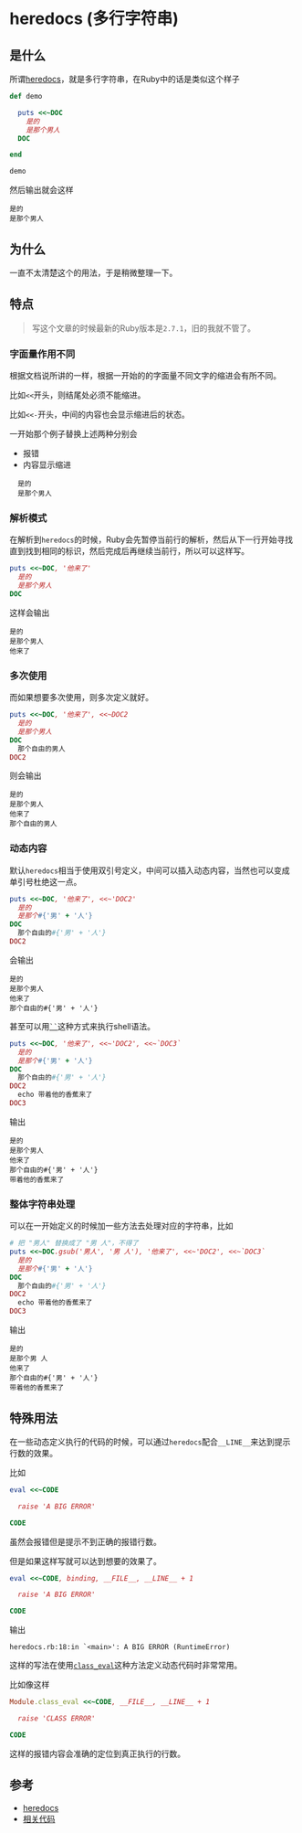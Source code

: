 # heredocs (多行字符串)

## 是什么

所谓[heredocs](https://ruby-doc.org/core-2.7.1/doc/syntax/literals_rdoc.html#label-Here+Documents+-28heredocs-29)，就是多行字符串，在Ruby中的话是类似这个样子

```ruby
def demo

  puts <<~DOC
    是的
    是那个男人
  DOC

end

demo
```

然后输出就会这样

```
是的
是那个男人
```

## 为什么

一直不太清楚这个的用法，于是稍微整理一下。

## 特点

> 写这个文章的时候最新的Ruby版本是`2.7.1`，旧的我就不管了。

### 字面量作用不同

根据文档说所讲的一样，根据一开始的的字面量不同文字的缩进会有所不同。

比如`<<`开头，则结尾处必须不能缩进。

比如`<<-`开头，中间的内容也会显示缩进后的状态。

一开始那个例子替换上述两种分别会
- 报错
- 内容显示缩进

```
  是的
  是那个男人
```

### 解析模式

在解析到`heredocs`的时候，Ruby会先暂停当前行的解析，然后从下一行开始寻找直到找到相同的标识，然后完成后再继续当前行，所以可以这样写。

```ruby
puts <<~DOC, '他来了'
  是的
  是那个男人
DOC
```

这样会输出

```
是的
是那个男人
他来了
```

### 多次使用

而如果想要多次使用，则多次定义就好。

```ruby
puts <<~DOC, '他来了', <<~DOC2
  是的
  是那个男人
DOC
  那个自由的男人
DOC2
```

则会输出

```
是的
是那个男人
他来了
那个自由的男人
```

### 动态内容

默认`heredocs`相当于使用双引号定义，中间可以插入动态内容，当然也可以变成单引号杜绝这一点。

```ruby
puts <<~DOC, '他来了', <<~'DOC2'
  是的
  是那个#{'男' + '人'}
DOC
  那个自由的#{'男' + '人'}
DOC2
```

会输出

```
是的
是那个男人
他来了
那个自由的#{'男' + '人'}
```

甚至可以用[` `` `](https://ruby-doc.org/core-2.7.1/Kernel.html#method-i-60)这种方式来执行shell语法。

```ruby
puts <<~DOC, '他来了', <<~'DOC2', <<~`DOC3`
  是的
  是那个#{'男' + '人'}
DOC
  那个自由的#{'男' + '人'}
DOC2
  echo 带着他的香蕉来了
DOC3
```

输出

```
是的
是那个男人
他来了
那个自由的#{'男' + '人'}
带着他的香蕉来了
```

### 整体字符串处理

可以在一开始定义的时候加一些方法去处理对应的字符串，比如

```ruby
# 把 "男人" 替换成了 "男 人"，不得了
puts <<~DOC.gsub('男人', '男 人'), '他来了', <<~'DOC2', <<~`DOC3`
  是的
  是那个#{'男' + '人'}
DOC
  那个自由的#{'男' + '人'}
DOC2
  echo 带着他的香蕉来了
DOC3
```

输出

```
是的
是那个男 人
他来了
那个自由的#{'男' + '人'}
带着他的香蕉来了
```

## 特殊用法

在一些动态定义执行的代码的时候，可以通过`heredocs`配合`__LINE__`来达到提示行数的效果。

比如

```ruby
eval <<~CODE

  raise 'A BIG ERROR'

CODE
```

虽然会报错但是提示不到正确的报错行数。

但是如果这样写就可以达到想要的效果了。

```ruby
eval <<~CODE, binding, __FILE__, __LINE__ + 1

  raise 'A BIG ERROR'

CODE
```

输出

```
heredocs.rb:18:in `<main>': A BIG ERROR (RuntimeError)
```

这样的写法在使用[`class_eval`](https://ruby-doc.org/core-2.7.1/Module.html#method-i-class_eval)这种方法定义动态代码时非常常用。

比如像这样

```ruby
Module.class_eval <<~CODE, __FILE__, __LINE__ + 1

  raise 'CLASS ERROR'

CODE
```

这样的报错内容会准确的定位到真正执行的行数。

## 参考

- [heredocs](https://ruby-doc.org/core-2.7.1/doc/syntax/literals_rdoc.html#label-Here+Documents+-28heredocs-29)
- [相关代码](../../code/Ruby/heredocs.rb)